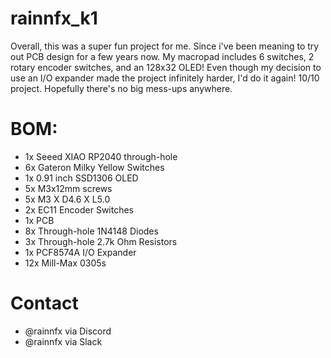 # rainnfx_k1

Overall, this was a super fun project for me. Since i've been meaning to try out PCB design for a few years now. My macropad includes 6 switches, 2 rotary encoder switches, and an 128x32 OLED! Even though my decision to use an I/O expander made the project infinitely harder, I'd do it again! 10/10 project. Hopefully there's no big mess-ups anywhere.

# BOM:
- 1x Seeed XIAO RP2040 through-hole
- 6x Gateron Milky Yellow Switches
- 1x 0.91 inch SSD1306 OLED
- 5x M3x12mm screws
- 5x M3 X D4.6 X L5.0
- 2x EC11 Encoder Switches
- 1x PCB
- 8x Through-hole 1N4148 Diodes
- 3x Through-hole 2.7k Ohm Resistors
- 1x PCF8574A I/O Expander
- 12x Mill-Max 0305s

# Contact

- @rainnfx via Discord
- @rainnfx via Slack
